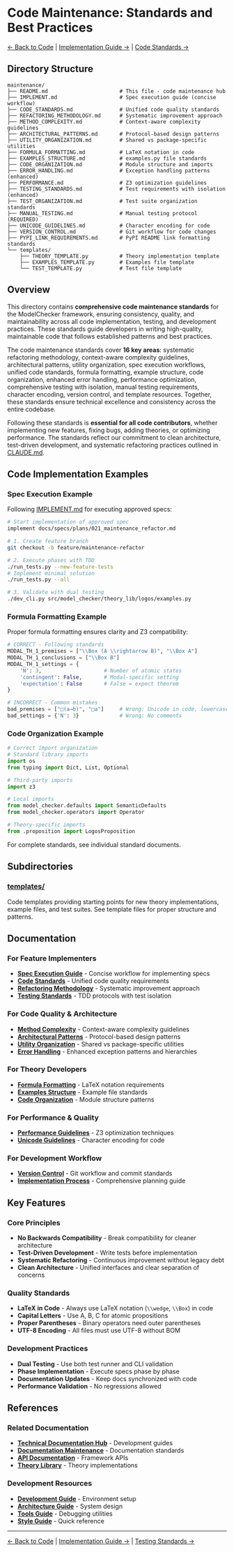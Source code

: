 # Code Maintenance: Standards and Best Practices

[← Back to Code](../README.md) | [Implementation Guide →](IMPLEMENT.md) | [Code Standards →](CODE_STANDARDS.md)

## Directory Structure

```
maintenance/
├── README.md                       # This file - code maintenance hub
├── IMPLEMENT.md                    # Spec execution guide (concise workflow)
├── CODE_STANDARDS.md               # Unified code quality standards
├── REFACTORING_METHODOLOGY.md      # Systematic improvement approach
├── METHOD_COMPLEXITY.md            # Context-aware complexity guidelines
├── ARCHITECTURAL_PATTERNS.md       # Protocol-based design patterns
├── UTILITY_ORGANIZATION.md         # Shared vs package-specific utilities
├── FORMULA_FORMATTING.md           # LaTeX notation in code
├── EXAMPLES_STRUCTURE.md           # examples.py file standards
├── CODE_ORGANIZATION.md            # Module structure and imports
├── ERROR_HANDLING.md               # Exception handling patterns (enhanced)
├── PERFORMANCE.md                  # Z3 optimization guidelines
├── TESTING_STANDARDS.md            # Test requirements with isolation (enhanced)
├── TEST_ORGANIZATION.md            # Test suite organization standards
├── MANUAL_TESTING.md               # Manual testing protocol (REQUIRED)
├── UNICODE_GUIDELINES.md           # Character encoding for code
├── VERSION_CONTROL.md              # Git workflow for code changes
├── PYPI_LINK_REQUIREMENTS.md       # PyPI README link formatting standards
└── templates/
    ├── THEORY_TEMPLATE.py          # Theory implementation template
    ├── EXAMPLES_TEMPLATE.py        # Examples file template
    └── TEST_TEMPLATE.py            # Test file template
```

## Overview

This directory contains **comprehensive code maintenance standards** for the ModelChecker framework, ensuring consistency, quality, and maintainability across all code implementation, testing, and development practices. These standards guide developers in writing high-quality, maintainable code that follows established patterns and best practices.

The code maintenance standards cover **16 key areas**: systematic refactoring methodology, context-aware complexity guidelines, architectural patterns, utility organization, spec execution workflows, unified code standards, formula formatting, example structure, code organization, enhanced error handling, performance optimization, comprehensive testing with isolation, manual testing requirements, character encoding, version control, and template resources. Together, these standards ensure technical excellence and consistency across the entire codebase.

Following these standards is **essential for all code contributors**, whether implementing new features, fixing bugs, adding theories, or optimizing performance. The standards reflect our commitment to clean architecture, test-driven development, and systematic refactoring practices outlined in [CLAUDE.md](../CLAUDE.md).

## Code Implementation Examples

### Spec Execution Example

Following [IMPLEMENT.md](IMPLEMENT.md) for executing approved specs:

```bash
# Start implementation of approved spec
implement docs/specs/plans/021_maintenance_refactor.md

# 1. Create feature branch
git checkout -b feature/maintenance-refactor

# 2. Execute phases with TDD
./run_tests.py --new-feature-tests
# Implement minimal solution
./run_tests.py --all

# 3. Validate with dual testing
./dev_cli.py src/model_checker/theory_lib/logos/examples.py
```

### Formula Formatting Example

Proper formula formatting ensures clarity and Z3 compatibility:

```python
# CORRECT - Following standards
MODAL_TH_1_premises = ["\\Box (A \\rightarrow B)", "\\Box A"]
MODAL_TH_1_conclusions = ["\\Box B"]
MODAL_TH_1_settings = {
    'N': 3,                    # Number of atomic states
    'contingent': False,       # Modal-specific setting
    'expectation': False       # False = expect theorem
}

# INCORRECT - Common mistakes
bad_premises = ["□(a→b)", "□a"]     # Wrong: Unicode in code, lowercase
bad_settings = {'N': 3}             # Wrong: No comments
```

### Code Organization Example

```python
# Correct import organization
# Standard library imports
import os
from typing import Dict, List, Optional

# Third-party imports
import z3

# Local imports
from model_checker.defaults import SemanticDefaults
from model_checker.operators import Operator

# Theory-specific imports
from .proposition import LogosProposition
```

For complete standards, see individual standard documents.

## Subdirectories

### [templates/](templates/)
Code templates providing starting points for new theory implementations, example files, and test suites. See template files for proper structure and patterns.

## Documentation

### For Feature Implementers
- **[Spec Execution Guide](IMPLEMENT.md)** - Concise workflow for implementing specs
- **[Code Standards](CODE_STANDARDS.md)** - Unified code quality requirements
- **[Refactoring Methodology](REFACTORING_METHODOLOGY.md)** - Systematic improvement approach
- **[Testing Standards](TESTING_STANDARDS.md)** - TDD protocols with test isolation

### For Code Quality & Architecture
- **[Method Complexity](METHOD_COMPLEXITY.md)** - Context-aware complexity guidelines
- **[Architectural Patterns](ARCHITECTURAL_PATTERNS.md)** - Protocol-based design patterns
- **[Utility Organization](UTILITY_ORGANIZATION.md)** - Shared vs package-specific utilities
- **[Error Handling](ERROR_HANDLING.md)** - Enhanced exception patterns and hierarchies

### For Theory Developers
- **[Formula Formatting](FORMULA_FORMATTING.md)** - LaTeX notation requirements
- **[Examples Structure](EXAMPLES_STRUCTURE.md)** - Example file standards
- **[Code Organization](CODE_ORGANIZATION.md)** - Module structure patterns

### For Performance & Quality
- **[Performance Guidelines](PERFORMANCE.md)** - Z3 optimization techniques
- **[Unicode Guidelines](UNICODE_GUIDELINES.md)** - Character encoding for code

### For Development Workflow
- **[Version Control](VERSION_CONTROL.md)** - Git workflow and commit standards
- **[Implementation Process](../docs/IMPLEMENTATION.md)** - Comprehensive planning guide

## Key Features

### Core Principles
- **No Backwards Compatibility** - Break compatibility for cleaner architecture
- **Test-Driven Development** - Write tests before implementation
- **Systematic Refactoring** - Continuous improvement without legacy debt
- **Clean Architecture** - Unified interfaces and clear separation of concerns

### Quality Standards
- **LaTeX in Code** - Always use LaTeX notation (`\\wedge`, `\\Box`) in code
- **Capital Letters** - Use A, B, C for atomic propositions
- **Proper Parentheses** - Binary operators need outer parentheses
- **UTF-8 Encoding** - All files must use UTF-8 without BOM

### Development Practices
- **Dual Testing** - Use both test runner and CLI validation
- **Phase Implementation** - Execute specs phase by phase
- **Documentation Updates** - Keep docs synchronized with code
- **Performance Validation** - No regressions allowed

## References

### Related Documentation
- **[Technical Documentation Hub](../docs/README.md)** - Development guides
- **[Documentation Maintenance](../../Docs/maintenance/README.md)** - Documentation standards
- **[API Documentation](../src/model_checker/README.md)** - Framework APIs
- **[Theory Library](../src/model_checker/theory_lib/README.md)** - Theory implementations

### Development Resources
- **[Development Guide](../docs/DEVELOPMENT.md)** - Environment setup
- **[Architecture Guide](../docs/ARCHITECTURE.md)** - System design
- **[Tools Guide](../docs/TOOLS.md)** - Debugging utilities
- **[Style Guide](../docs/STYLE_GUIDE.md)** - Quick reference

---

[← Back to Code](../README.md) | [Implementation Guide →](IMPLEMENT.md) | [Testing Standards →](TESTING_STANDARDS.md)
